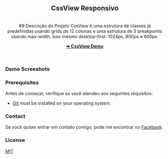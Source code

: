 <div align="center">
   <h2>CssView Responsivo</h2>
   <br />
   ## Descrição do Projeto
   CssView é uma estrutura de classes já predefinidas usando grids de 12 colunas e 
   uma estrutura de 3 breakpoints usando max-width, isso mesmo desktop-first: 1024px, 800px e 600px.

   <a target="_blank" href="https://kanellson.github.io/cssview/"><strong>➥ CssView Demo</strong></a>
   </div>
<br />

### Demo Screeshots

### Prerequisites
Antes de começar, verifique se você atendeu aos seguintes requisitos:

* [Git](https://git-scm.com/downloads "Download Git") must be installed on your operating system.

### Contact

Se você quiser entrar em contato comigo, pode me encontrar no [Facebook](https://www.facebook.com/auth.costa).

### License

[MIT](https://choosealicense.com/licenses/mit/)
